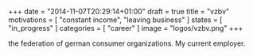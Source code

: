 +++
date = "2014-11-07T20:29:14+01:00"
draft = true
title = "vzbv"
motivations = [ "constant income", "leaving business" ]
states = [ "in_progress" ]
categories = [ "career" ]
image = "logos/vzbv.png"
+++

the federation of german consumer organizations. My current employer.
